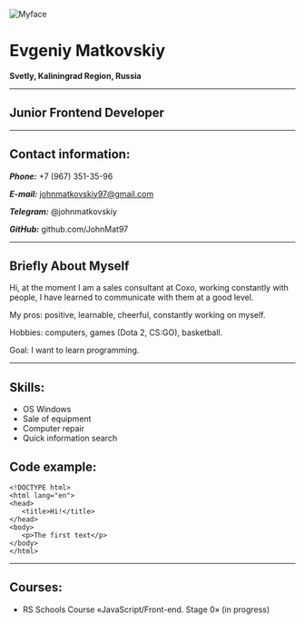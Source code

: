  ![Myface](https://sun9-79.userapi.com/impg/lzyfnZ9wlWewio9GTjH--FaiNszkyW8cDNS9Ig/Mo6rr7faB0A.jpg?size=1448x1634&quality=96&sign=7dcac55741e43d34f8df4aa517f51e4b&type=album)

 # Evgeniy Matkovskiy

 **Svetly, Kaliningrad Region, Russia**

***

 ## Junior Frontend Developer

********

## Contact information:

***Phone:*** +7 (967) 351-35-96

***E-mail:*** johnmatkovskiy97@gmail.com

***Telegram:*** @johnmatkovskiy

***GitHub:*** github.com/JohnMat97

********

## Briefly About Myself

Hi, at the moment I am a sales consultant at Coxo, working constantly with people, I have learned to communicate with them at a good level.

My pros: positive, learnable, cheerful, constantly working on myself. 

Hobbies: computers, games (Dota 2, CS:GO), basketball. 

Goal: I want to learn programming.

********

## Skills:
* OS Windows
* Sale of equipment
* Computer repair
* Quick information search

## Code example:
 
 ```
<!DOCTYPE html>
<html lang="en">
<head>
    <title>Hi!</title>
</head>
<body>
    <p>The first text</p>
</body>
</html>
```

********

## Courses:
* RS Schools Course «JavaScript/Front-end. Stage 0» (in progress)


